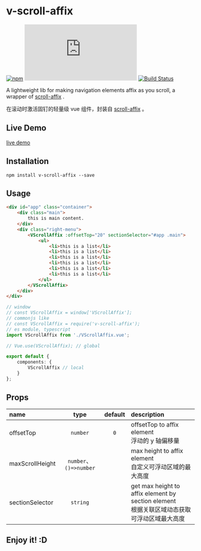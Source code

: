 # v-scroll-affix

[![npm](https://img.shields.io/npm/v/v-scroll-affix)](https://www.npmjs.com/package/v-scroll-affix)
[![file size](https://img.shields.io/github/size/shalldie/scroll-affix/dist/v-scroll-affix.js)](https://github.com/shalldie/scroll-affix)
[![Build Status](https://github.com/shalldie/scroll-affix/actions/workflows/node.js.yml/badge.svg)](https://github.com/shalldie/scroll-affix/actions)

A lightweight lib for making navigation elements affix as you scroll, a wrapper of [scroll-affix][scroll-affix] .

在滚动时激活固钉的轻量级 vue 组件，封装自 [scroll-affix][scroll-affix] 。

## Live Demo

[live demo](https://shalldie.github.io/demos/v-scroll-affix/)

## Installation

    npm install v-scroll-affix --save

## Usage

```html
<div id="app" class="container">
    <div class="main">
        this is main content.
    </div>
    <div class="right-menu">
        <VScrollAffix :offsetTop="20" sectionSelector="#app .main">
            <ul>
                <li>this is a list</li>
                <li>this is a list</li>
                <li>this is a list</li>
                <li>this is a list</li>
                <li>this is a list</li>
                <li>this is a list</li>
            </ul>
        </VScrollAffix>
    </div>
</div>
```

```ts
// window
// const VScrollAffix = window['VScrollAffix'];
// commonjs like
// const VScrollAffix = require('v-scroll-affix');
// es module, typescript
import VScrollAffix from './VScrollAffix.vue';

// Vue.use(VScrollAffix); // global

export default {
    components: {
        VScrollAffix // local
    }
};
```

## Props

| name            |          type          | default | description                                                                                    |
| :-------------- | :--------------------: | :-----: | :--------------------------------------------------------------------------------------------- |
| offsetTop       |        `number`        |   `0`   | offsetTop to affix element <br> 浮动的 y 轴偏移量                                              |
| maxScrollHeight | `number`、`()=>number` |         | max height to affix element <br> 自定义可浮动区域的最大高度                                    |
| sectionSelector |        `string`        |         | get max height to affix element by section element <br> 根据关联区域动态获取可浮动区域最大高度 |

## Enjoy it! :D

[scroll-affix]: https://github.com/shalldie/scroll-affix
